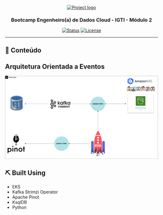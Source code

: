 <p align="center">
  <a href="" rel="noopener">
 <img width=210px height=200px src="https://media-exp1.licdn.com/dms/image/C4D0BAQG7OjFosqn9dA/company-logo_200_200/0/1625776698161?e=2159024400&v=beta&t=1yvuOj8Q0MbxulP1hEfwjY5U55aU8VdBW77FNJISzpI" alt="Project logo"></a>
</p>

<h3 align="center">Bootcamp Engenheiro(a) de Dados Cloud - IGTI - Módulo 2</h3>

<div align="center">

[![Status](https://img.shields.io/badge/status-active-success.svg)]()
[![License](https://img.shields.io/badge/license-MIT-blue.svg)](/LICENSE)

</div>

---

## 📝 Conteúdo


## Arquitetura Orientada a Eventos <a name = "about"></a>



![k8s](img/Arquitetura-Igti.png)


## ⛏️ Built Using <a name = "built_using"></a>

- EKS
- Kafka Strimzi Operator
- Apache Pinot
- KsqlDB
- Python 
